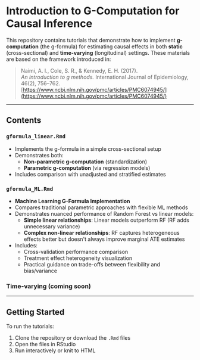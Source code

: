 # Introduction to G-Computation for Causal Inference

This repository contains tutorials that demonstrate how to implement **g-computation** (the g-formula) for estimating causal effects in both **static** (cross-sectional) and **time-varying** (longitudinal) settings. These materials are based on the framework introduced in:

> Naimi, A. I., Cole, S. R., & Kennedy, E. H. (2017).  
> *An introduction to g methods.* International Journal of Epidemiology, 46(2), 756–762.  
> [https://www.ncbi.nlm.nih.gov/pmc/articles/PMC6074945/](https://www.ncbi.nlm.nih.gov/pmc/articles/PMC6074945/)

---

## Contents

### `gformula_linear.Rmd`
- Implements the g-formula in a simple cross-sectional setup
- Demonstrates both:
  - **Non-parametric g-computation** (standardization)
  - **Parametric g-computation** (via regression models)
- Includes comparison with unadjusted and stratified estimates

### `gformula_ML.Rmd`
- **Machine Learning G-Formula Implementation**
- Compares traditional parametric approaches with flexible ML methods
- Demonstrates nuanced performance of Random Forest vs linear models:
  - **Simple linear relationships**: Linear models outperform RF (RF adds unnecessary variance)
  - **Complex non-linear relationships**: RF captures heterogeneous effects better but doesn't always improve marginal ATE estimates
- Includes:
  - Cross-validation performance comparison
  - Treatment effect heterogeneity visualization
  - Practical guidance on trade-offs between flexibility and bias/variance

### Time-varying (coming soon)
---

## Getting Started

To run the tutorials:

1. Clone the repository or download the `.Rmd` files
2. Open the files in RStudio
3. Run interactively or knit to HTML
 

